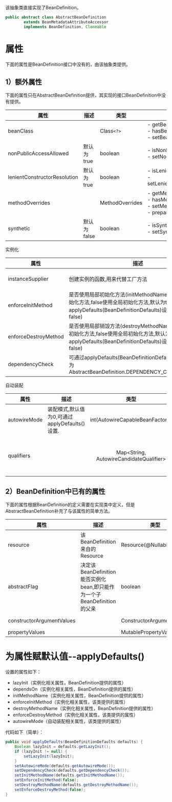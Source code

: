 
该抽象类直接实现了BeanDefinition。
```java
public abstract class AbstractBeanDefinition 
		extends BeanMetadataAttributeAccessor  
        implements BeanDefinition, Cloneable
```

# 属性

下面的属性是BeanDefinition接口中没有的，由该抽象类提供。

## 1）额外属性

下面的属性只在AbstractBeanDefinition提供，其实现的接口BeanDefinition中没有提供。

| 属性| 描述| 类型| 相关方法|
| ---------------------------- | ------------------------------- | --------------------------------------- | ---------------------------------------------------------------------------------------------------------------------------------------------------------------------------- |
| beanClass                    |                                 | Class`<?>`                              | - getBeanClass():</br>- hasBeanClass():</br>- setBeanClass(@Nullable Class`<?>`)|
| nonPublicAccessAllowed       | 默认为true                      | boolean                                 | - isNonPublicAccessAllowed() </br>- setNonPublicAccessAllowed(boolean)                                                                                                       |
| lenientConstructorResolution | 默认为true                      | boolean                                 | - isLenientConstructorResolution()</br>- setLenientConstructorResolution(boolean)                                                                                            |
| methodOverrides              |                                 | MethodOverrides                         | - getMethodOverrides()</br>- hasMethodOverrides()</br>- setMethodOverrides(MethodOverrides)</br>- prepareMethodOverrides()                                                                                  |
| synthetic                    | 默认为false                     | boolean                                 | - isSynthetic()</br>- setSynthetic(boolean)                                                                                                                                  |

实例化

| 属性 | 描述 | 类型 | 相关方法 |
| ---- | ---- | :----: | -------- |
| instanceSupplier             | 创建实例的函数,用来代替工厂方法 | Supplier`<?>`                           | - getInstanceSupplier() </br>- setInstanceSupplier(@Nullable Supplier`<?>` instanceSupplier)                                                                                 |
| enforceInitMethod            | 是否使用局部初始化方法(initMethodName),true使用局部初始化方法,false使用全局初始化方法,默认为true,可通过applyDefaults(BeanDefinitionDefaults)设置(默认值为false)| boolean                                 | - isEnforceInitMethod()</br>- setEnforceInitMethod(boolean)                                                                                                                  |
| enforceDestroyMethod         | 是否使用局部销毁方法(destroyMethodName),true使用局部初始化方法,false使用全局初始化方法,默认为true,可通过applyDefaults(BeanDefinitionDefaults)设置(默认值为false)| boolean                                 | - isEnforceDestroyMethod()</br>- setEnforceDestroyMethod(boolean)                                                                                                            |
| dependencyCheck              |可通过applyDefaults(BeanDefinitionDefaults)设置(默认值为AbstractBeanDefinition.DEPENDENCY_CHECK_NONE=0)| int                                     | getDependencyCheck(), setDependencyCheck()                                                                                                                                   |



自动装配

| 属性 | 描述 | 类型 | 相关方法 |
| ---- | ---- | :----: | -------- |
| autowireMode                 | 装配模式,默认值为0,可通过applyDefaults()设置. | int(AutowireCapableBeanFactory)                                     | - getAutowireMode()</br>- getResolvedAutowireMode()</br>- setAutowireMode()                                                                                                              |
| qualifiers                   |                                 | Map<String, AutowireCandidateQualifier> | - getQualifier(String):</br>- hasQualifier(String):</br>- getQualifiers()</br>- addQualifier(AutowireCandidateQualifier): </br>- copyQualifiersFrom(AbstractBeanDefinition): |


## 2）BeanDefinition中已有的属性

下面的属性根据BeanDefinition的定义需要在实现类中定义，但是AbstractBeanDefinition补充了与该属性的简单方法。

| 属性                      | 描述                                                                    | 类型                      | 补充的方法                                                |
| ------------------------- | ----------------------------------------------------------------------- | ------------------------- | --------------------------------------------------------- |
|resource|该BeanDefinition来自的Resource|Resource(@Nullable)|- getResource()</br>- setResource(@Nullable Resource)</br>- setResourceDescription(@Nullable String)</br>- setOriginatingBeanDefinition(BeanDefinition)|
| abstractFlag              | 决定该BeanDefinition能否实例化bean,即只能作为一个子BeanDefinition的父亲 | boolean                   | - setAbstract()                                           |
| constructorArgumentValues |                                                                         | ConstructorArgumentValues | - setConstructorArgumentValues(ConstructorArgumentValues) |
| propertyValues            |                                                                         | MutablePropertyValues     | - setPropertyValues(MutablePropertyValues)                |

# 为属性赋默认值--applyDefaults()

设置的属性如下：
- lazyInit（实例化相关属性，BeanDefinition提供的属性）
- dependsOn（实例化相关属性，BeanDefinition提供的属性）
- initMethodName（实例化相关属性，BeanDefinition提供的属性）
- enforceInitMethod（实例化相关属性，该类提供的属性）
- destroyMethodName（实例化相关属性，BeanDefinition提供的属性）
- enforceDestroyMethod（实例化相关属性，该类提供的属性）
- autowireMode（自动装配相关属性，该类提供的属性）

代码如下（简单）：
```java
public void applyDefaults(BeanDefinitionDefaults defaults) {  
    Boolean lazyInit = defaults.getLazyInit();  
    if (lazyInit != null) {  
        setLazyInit(lazyInit);  
    }  
    setAutowireMode(defaults.getAutowireMode());  
    setDependencyCheck(defaults.getDependencyCheck());  
    setInitMethodName(defaults.getInitMethodName());  
    setEnforceInitMethod(false);  
    setDestroyMethodName(defaults.getDestroyMethodName());  
    setEnforceDestroyMethod(false);   
}
```



